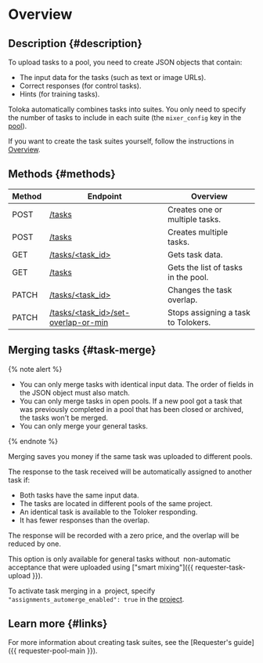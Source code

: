 # Overview

## Description {#description}

To upload tasks to a pool, you need to create JSON objects that contain:

- The input data for the tasks (such as text or image URLs).
- Correct responses (for control tasks).
- Hints (for training tasks).

Toloka automatically combines tasks into suites. You only need to specify the number of tasks to include in each suite (the `mixer_config` key in the [pool](pool.md)).

If you want to create the task suites yourself, follow the instructions in [Overview](task-suite.md).

## Methods {#methods}

Method | Endpoint | Overview
----- | ----- | -----
POST | [/tasks](create-task.md) | Creates one or multiple tasks.
POST | [/tasks](create-tasks-batch.md) | Creates multiple tasks.
GET | [/tasks/<task_id>](get-task.md) | Gets task data.
GET | [/tasks](get-tasks-list.md) | Gets the list of tasks in the pool.
PATCH | [/tasks/<task_id>](edit-task-overlap.md) | Changes the task overlap.
PATCH | [/tasks/<task_id>/set-overlap-or-min](set-min-task-overlap.md) | Stops assigning a task to Tolokers.

## Merging tasks {#task-merge}

{% note alert %}

- You can only merge tasks with identical input data. The order of fields in the JSON object must also match.
- You can only merge tasks in open pools. If a new pool got a task that was previously completed in a pool that has been closed or archived, the tasks won't be merged.
- You can only merge your general tasks.

{% endnote %}

Merging saves you money if the same task was uploaded to different pools.

The response to the task received will be automatically assigned to another task if:

- Both tasks have the same input data.
- The tasks are located in different pools of the same project.
- An identical task is available to the Toloker responding.
- It has fewer responses than the overlap.

The response will be recorded with a zero price, and the overlap will be reduced by one.

This option is only available for general tasks without  non-automatic acceptance that were uploaded using ["smart mixing"]({{ requester-task-upload }}).

To activate task merging in a  project, specify `"assignments_automerge_enabled": true` in the [project](project.md).

## Learn more {#links}

For more information about creating task suites, see the [Requester's guide]({{ requester-pool-main }}).
